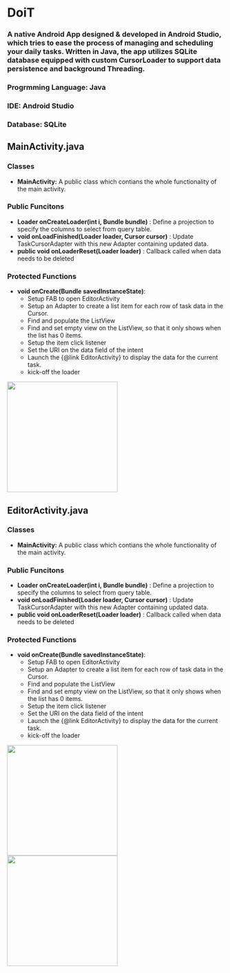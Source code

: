 # DoiT
### A native Android App designed & developed in Android Studio, which tries to ease the process of managing and scheduling your daily tasks. Written in Java, the app utilizes SQLite database equipped with custom CursorLoader to support data persistence and background Threading.

### Progrmming Language: Java
### IDE: Android Studio
### Database: SQLite

## MainActivity.java
  ### Classes
  - __MainActivity:__ A public class which contians the whole functionality of the main activity.
  ### Public Funcitons
  - **Loader<Cursor> onCreateLoader(int i, Bundle bundle)** : Define a projection to specify the columns to select from query table.
  - **void onLoadFinished(Loader<Cursor> loader, Cursor cursor)** : Update TaskCursorAdapter with this new Adapter containing updated data.
  - **public void onLoaderReset(Loader<Cursor> loader)** : Callback called when data needs to be deleted
  ### Protected Functions 
  - **void onCreate(Bundle savedInstanceState)**:  
    - Setup FAB to open EditorActivity
    - Setup an Adapter to create a list item for each row of task data in the Cursor.
    - Find and populate the ListView
    - Find and set empty view on the ListView, so that it only shows when the list has 0 items.
    - Setup the item click listener
    - Set the URI on the data field of the intent
    - Launch the {@link EditorActivity} to display the data for the current task.
    - kick-off the loader
  
<img src="https://github.com/dhnanj2/ToDo/blob/main/Screenshots/IMG_20210926_202229.jpg" width="256"> 

## EditorActivity.java
  ### Classes
  - __MainActivity:__ A public class which contians the whole functionality of the main activity.
  ### Public Funcitons
  - **Loader<Cursor> onCreateLoader(int i, Bundle bundle)** : Define a projection to specify the columns to select from query table.
  - **void onLoadFinished(Loader<Cursor> loader, Cursor cursor)** : Update TaskCursorAdapter with this new Adapter containing updated data.
  - **public void onLoaderReset(Loader<Cursor> loader)** : Callback called when data needs to be deleted
  ### Protected Functions 
  - **void onCreate(Bundle savedInstanceState)**:  
    - Setup FAB to open EditorActivity
    - Setup an Adapter to create a list item for each row of task data in the Cursor.
    - Find and populate the ListView
    - Find and set empty view on the ListView, so that it only shows when the list has 0 items.
    - Setup the item click listener
    - Set the URI on the data field of the intent
    - Launch the {@link EditorActivity} to display the data for the current task.
    - kick-off the loader
<img src="https://github.com/dhnanj2/ToDo/blob/main/Screenshots/IMG_20210926_202513.jpg" width="256"> 
<img src="https://github.com/dhnanj2/ToDo/blob/main/Screenshots/IMG_20210926_202719.jpg" width="256"> 
